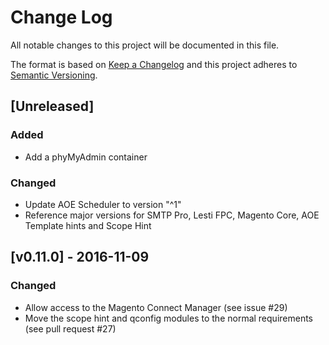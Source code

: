 # Change Log
All notable changes to this project will be documented in this file.

The format is based on [Keep a Changelog](http://keepachangelog.com/)
and this project adheres to [Semantic Versioning](http://semver.org/).


## [Unreleased]

### Added
- Add a phyMyAdmin container

### Changed
- Update AOE Scheduler to version "^1"
- Reference major versions for SMTP Pro, Lesti FPC, Magento Core, AOE Template hints and Scope Hint

## [v0.11.0] - 2016-11-09

### Changed
- Allow access to the Magento Connect Manager (see issue #29)
- Move the scope hint and qconfig modules to the normal requirements (see pull request #27)
